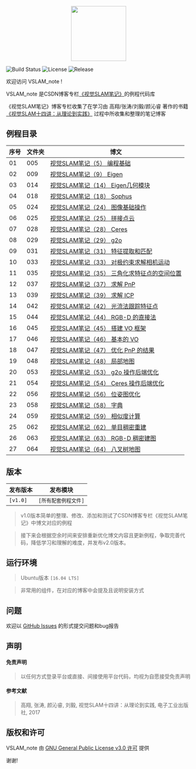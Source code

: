 <div align=center><img src="https://img-blog.csdnimg.cn/20190917102044674.png" width="150" height="150" /></div>

![Build Status](https://img.shields.io/badge/build-passing-brightgreen)
![License](https://img.shields.io/badge/license-%20GPL--3.0-blue)
![Release](https://img.shields.io/badge/release-v1.0-blue)

欢迎访问 VSLAM_note !

VSLAM_note 是CSDN博客专栏[《视觉SLAM笔记》](https://joveh-h.blog.csdn.net/article/category/9357175)的例程代码库

《视觉SLAM笔记》博客专栏收集了在学习由 高翔/张涛/刘毅/颜沁睿 著作的书籍 [《视觉SLAM十四讲：从理论到实践》](https://baike.baidu.com/item/%E8%A7%86%E8%A7%89SLAM%E5%8D%81%E5%9B%9B%E8%AE%B2) 过程中所收集和整理的笔记博客

## 例程目录
| 序号 | 文件夹 | 博文 |
| --- | --- | --- |
|01|005|[视觉SLAM笔记（5） 编程基础](https://joveh-h.blog.csdn.net/article/details/101022916)|
|02|009|[视觉SLAM笔记（9） Eigen](https://joveh-h.blog.csdn.net/article/details/101470881)|
|03|014|[视觉SLAM笔记（14） Eigen几何模块](https://joveh-h.blog.csdn.net/article/details/101599067)|
|04|018|[视觉SLAM笔记（18） Sophus](https://joveh-h.blog.csdn.net/article/details/101670053)|
|05|024|[视觉SLAM笔记（24） 图像基础操作](https://joveh-h.blog.csdn.net/article/details/102362765)
|06|025|[视觉SLAM笔记（25） 拼接点云](https://joveh-h.blog.csdn.net/article/details/102362891)|
|07|028|[视觉SLAM笔记（28） Ceres](https://joveh-h.blog.csdn.net/article/details/102403351)|
|08|029|[视觉SLAM笔记（29） g2o](https://joveh-h.blog.csdn.net/article/details/102403457)|
|09|031|[视觉SLAM笔记（31） 特征提取和匹配](https://joveh-h.blog.csdn.net/article/details/102403662)|
|10|033|[视觉SLAM笔记（33） 对极约束求解相机运动](https://joveh-h.blog.csdn.net/article/details/102533056)|
|11|035|[视觉SLAM笔记（35） 三角化求特征点的空间位置](https://joveh-h.blog.csdn.net/article/details/102533597)|
|12|037|[视觉SLAM笔记（37） 求解 PnP](https://joveh-h.blog.csdn.net/article/details/102595098)|
|13|039|[视觉SLAM笔记（39） 求解 ICP](https://joveh-h.blog.csdn.net/article/details/102615449)|
|14|042|[视觉SLAM笔记（42） 光流法跟踪特征点](https://joveh-h.blog.csdn.net/article/details/102711864)|
|15|044|[视觉SLAM笔记（44） RGB-D 的直接法](https://joveh-h.blog.csdn.net/article/details/102825462)|
|16|045|[视觉SLAM笔记（45） 搭建 VO 框架](https://joveh-h.blog.csdn.net/article/details/102875191)|
|17|046|[视觉SLAM笔记（46） 基本的 VO](https://joveh-h.blog.csdn.net/article/details/102875250)|
|18|047|[视觉SLAM笔记（47） 优化 PnP 的结果](https://joveh-h.blog.csdn.net/article/details/102875271)|
|19|048|[视觉SLAM笔记（48） 局部地图](https://joveh-h.blog.csdn.net/article/details/102928146)|
|20|053|[视觉SLAM笔记（53） g2o 操作后端优化](https://joveh-h.blog.csdn.net/article/details/103095440)|
|21|054|[视觉SLAM笔记（54） Ceres 操作后端优化](https://joveh-h.blog.csdn.net/article/details/103095484)|
|22|056|[视觉SLAM笔记（56） 位姿图优化](https://joveh-h.blog.csdn.net/article/details/103095567)|
|23|058|[视觉SLAM笔记（58） 字典](https://joveh-h.blog.csdn.net/article/details/103106478)|
|24|059|[视觉SLAM笔记（59） 相似度计算](https://joveh-h.blog.csdn.net/article/details/103106494)|
|25|062|[视觉SLAM笔记（62） 单目稠密重建](https://joveh-h.blog.csdn.net/article/details/103215672)|
|26|063|[视觉SLAM笔记（63） RGB-D 稠密建图](https://joveh-h.blog.csdn.net/article/details/103215721)|
|27|064|[视觉SLAM笔记（64） 八叉树地图](https://joveh-h.blog.csdn.net/article/details/103215769)|

## 版本

| 发布版本 | 发布模块 |
| --- | --- |
| `[v1.0]` | `[所有配套例程文件]` |

> v1.0版本简单的整理、修改、添加和测试了CSDN博客专栏《视觉SLAM笔记》中博文对应的例程

> 接下来会根据空余时间来安排重新优化博文内容且更新例程，争取完善代码，降低学习和理解的难度，并发布v2.0版本。

## 运行环境
> Ubuntu版本 `[16.04 LTS]`

> 非常用的组件，在对应的博客中会提及且说明安装方式

## 问题
欢迎以 [GitHub Issues](https://github.com/JoveH-H/VSLAM_note/issues) 的形式提交问题和bug报告

## 声明
#### 免责声明
> 以任何方式登录平台或直接、间接使用平台代码，均视为自愿接受免责声明

#### 参考文献
> 高翔, 张涛, 颜沁睿, 刘毅, 视觉SLAM十四讲：从理论到实践, 电子工业出版社, 2017

## 版权和许可
VSLAM_note 由 [GNU General Public License v3.0 许可](https://github.com/JoveH-H/VSLAM_note/blob/master/LICENSE) 提供

谢谢!
